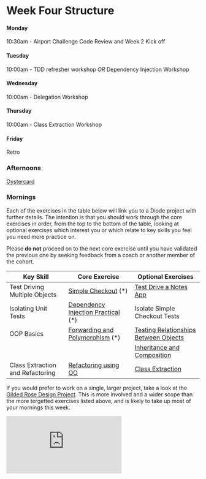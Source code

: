 # Week Four Structure

#### Monday
10:30am - Airport Challenge Code Review and Week 2 Kick off

#### Tuesday
10:00am - TDD refresher workshop *OR* Dependency Injection Workshop

#### Wednesday
10:00am - Delegation Workshop

#### Thursday
10:00am - Class Extraction Workshop

#### Friday
Retro

### Afternoons
[Oystercard](../../oystercard)

### Mornings

Each of the exercises in the table below will link you to a Diode project with further details. The intention is that you should work through the core exercises in order, from the top to the bottom of the table, looking at optional exercises which interest you or which relate to key skills you feel you need more practice on.

Please **do not** proceed on to the next core exercise until you have validated the previous one by seeking feedback from a coach or another member of the cohort.

|Key Skill|Core Exercise|Optional Exercises| 
|---|---|---|
|Test Driving Multiple Objects|[Simple Checkout](https://diode.makersacademy.com/students/samjones1001/projects/317) (*) |  [Test Drive a Notes App](https://diode.makersacademy.com/students/neoeno/projects/13) |
|Isolating Unit Tests    |[Dependency Injection Practical](https://diode.makersacademy.com/students/soph-g/projects/645) (*) |Isolate Simple Checkout Tests   |
|OOP Basics   |[Forwarding and Polymorphism](https://diode.makersacademy.com/students/EdwardAndress/projects/980) (*) |[Testing Relationships Between Objects](https://diode.makersacademy.com/students/EdwardAndress/projects/975)|
|   |   |[Inheritance and Composition](https://github.com/makersacademy/skills-workshops/tree/master/week-2/inheritance) |
|Class Extraction and Refactoring |[Refactoring using OO](https://diode.makersacademy.com/students/EdwardAndress/projects/977)   |[Class Extraction](https://github.com/makersacademy/skills-workshops/tree/master/week-2/extracting_a_class)


If you would prefer to work on a single, larger project, take a look at the [Gilded Rose Design Project](https://diode.makersacademy.com/students/neoeno/projects/1732). This is more involved and a wider scope than the more tergetted exercises listed above, and is likely to take up most of your mornings this week.


![Tracking pixel](https://githubanalytics.herokuapp.com/course/sequence/apprenticeship/week04.md)
